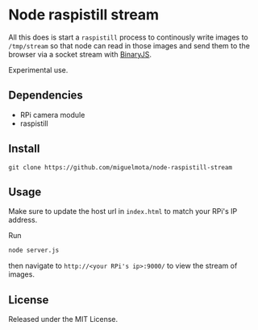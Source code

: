 # Node raspistill stream

All this does is start a `raspistill` process to continously write images to `/tmp/stream` so that node can read in those images and send them to the browser via a socket stream with [BinaryJS](https://github.com/binaryjs/binaryjs).

Experimental use.

## Dependencies

- RPi camera module
- raspistill

## Install

```
git clone https://github.com/miguelmota/node-raspistill-stream
```

## Usage

Make sure to update the host url in `index.html` to match your RPi's IP address.

Run

```bash
node server.js
```

then navigate to `http://<your RPi's ip>:9000/` to view the stream of images.

## License

Released under the MIT License.
